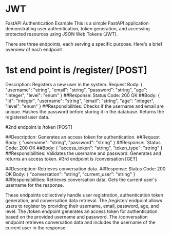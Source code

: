 # JWT

FastAPI Authentication Example
This is a simple FastAPI application demonstrating user authentication, token generation, and accessing protected resources using JSON Web Tokens (JWT).

There are three endpoints, each serving a specific purpose. Here's a brief overview of each endpoint

# 1st end point is /register/ [POST]
  Description: Registers a new user in the system.
  Request Body:
    {
      "username": "string",
      "email": "string",
      "password": "string",
      "age": "integer",
      "level": "enum"
    }
  ##Response:
  Status Code: 200 OK
  ##Body:
    {
    "id": "integer",
    "username": "string",
    "email": "string",
    "age": "integer",
    "level": "enum"
  }
  ##Responsibilities:
    Checks if the username and email are unique.
    Hashes the password before storing it in the database.
    Returns the registered user data.


#2nd endpoint is  /token [POST]

  ##Description: Generates an access token for authentication.
  ##Request Body:
    {
      "username": "string",
      "password": "string"
    }
  ##Response:
  `Status Code: 200 OK
  ##Body:
    {
      "access_token": "string",
      "token_type": "string"
    }
  ##Responsibilities:
    Validates the username and password.
    Generates and returns an access token.
#3rd endpoint is /conversation [GET]

  ##Description: Retrieves conversation data.
  ##Response:
  Status Code: 200 OK
  Body:
    {
      "conversation": "string",
      "current_user": "string"
    }
  ##Responsibilities:
    Retrieves conversation data.
    Gets the current user's username for the response.

These endpoints collectively handle user registration, authentication token generation, and conversation data retrieval. The /register/ endpoint allows users to register by providing their username, email, password, age, and level. The /token endpoint generates an access token for authentication based on the provided username and password. The /conversation endpoint retrieves conversation data and includes the username of the current user in the response.




  
